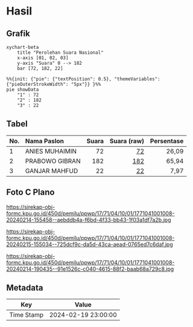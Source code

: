 # Hasil

## Grafik

```mermaid
xychart-beta
    title "Perolehan Suara Nasional"
    x-axis [01, 02, 03]
    y-axis "Suara" 0 --> 182
    bar [72, 182, 22]
```

```mermaid
%%{init: {"pie": {"textPosition": 0.5}, "themeVariables": {"pieOuterStrokeWidth": "5px"}} }%%
pie showData
    "1" : 72
    "2" : 182
    "3" : 22
```

## Tabel

| No. | Nama Paslon    | Suara | Suara (raw) | Persentase |
|:--- |:-------------- | -----:| -----------:| ----------:|
| 1   | ANIES MUHAIMIN | 72    | [72][p-1]   | 26,09      |
| 2   | PRABOWO GIBRAN | 182   | [182][p-2]  | 65,94      |
| 3   | GANJAR MAHFUD  | 22    | [22][p-3]   | 7,97       |


[p-1]: https://github.com/gigit-pemilu/pemilu-2024/blob/main/pilpres/hitung-suara/sub/17-bengkulu/sub/71-kota-bengkulu/sub/04-muara-bangka-hulu/sub/1001-kandang-limun/sub/008-tps/sub/paslon-1.txt
[p-2]: https://github.com/gigit-pemilu/pemilu-2024/blob/main/pilpres/hitung-suara/sub/17-bengkulu/sub/71-kota-bengkulu/sub/04-muara-bangka-hulu/sub/1001-kandang-limun/sub/008-tps/sub/paslon-2.txt
[p-3]: https://github.com/gigit-pemilu/pemilu-2024/blob/main/pilpres/hitung-suara/sub/17-bengkulu/sub/71-kota-bengkulu/sub/04-muara-bangka-hulu/sub/1001-kandang-limun/sub/008-tps/sub/paslon-3.txt

## Foto C Plano

https://sirekap-obj-formc.kpu.go.id/450d/pemilu/ppwp/17/71/04/10/01/1771041001008-20240214-155458--aebddb4a-f6bd-4f33-bb43-1f03a1df7a2b.jpg

https://sirekap-obj-formc.kpu.go.id/450d/pemilu/ppwp/17/71/04/10/01/1771041001008-20240215-155034--725dcf9c-da5d-43ca-aead-0765ed7c6daf.jpg

https://sirekap-obj-formc.kpu.go.id/450d/pemilu/ppwp/17/71/04/10/01/1771041001008-20240214-190435--91e1526c-c040-4615-88f2-baab68a729c8.jpg


## Metadata

| Key        | Value               |
| ---------- | ------------------- |
| Time Stamp | 2024-02-19 23:00:00 |



